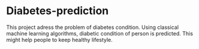 # Diabetes-prediction

This project adress the problem of diabetes condition. Using classical machine learning algorithms, diabetic condition of person is predicted. This might help people to keep healthy lifestyle.
